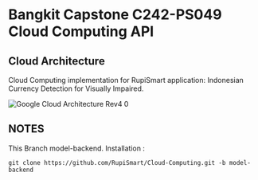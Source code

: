 <h1>Bangkit Capstone C242-PS049 Cloud Computing API</h1>
<h2>Cloud Architecture</h2>

Cloud Computing implementation for RupiSmart application: Indonesian Currency Detection for Visually Impaired.



![Google Cloud Architecture Rev4 0](https://github.com/user-attachments/assets/590a1208-a246-442f-bb03-843ca45657c5)

<h2>NOTES</h2>
This Branch model-backend.
Installation :

```
git clone https://github.com/RupiSmart/Cloud-Computing.git -b model-backend
```
